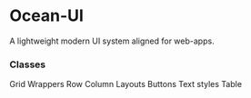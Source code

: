 # Ocean-UI
A lightweight modern UI system aligned for web-apps. 


### Classes
Grid
Wrappers
Row
Column
Layouts
Buttons
Text styles
Table

